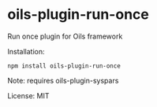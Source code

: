 oils-plugin-run-once
================

Run once plugin for Oils framework

Installation:

```npm install oils-plugin-run-once```

Note: requires oils-plugin-syspars

License: MIT